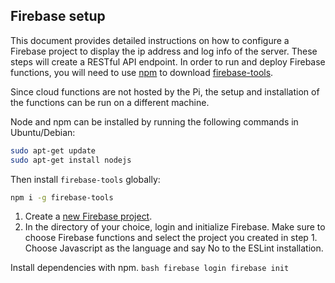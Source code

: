 ## Firebase setup
This document provides detailed instructions on how to configure a Firebase project to display the ip address and log info of the server. These steps will create a RESTful API endpoint. In order to run and deploy Firebase functions, you will need to use [npm](https://www.npmjs.com/get-npm) to download [firebase-tools](https://github.com/firebase/firebase-tools).

Since cloud functions are not hosted by the Pi, the setup and installation of the functions can be run on a different machine.

Node and npm can be installed by running the following commands in Ubuntu/Debian:
```bash
sudo apt-get update
sudo apt-get install nodejs
```

Then install `firebase-tools` globally:
```bash
npm i -g firebase-tools
```

1. Create a [new Firebase project](https://console.firebase.google.com/).
2. In the directory of your choice, login and initialize Firebase.
  Make sure to choose Firebase functions and select the project you created in step 1. Choose Javascript as the language and say No to the ESLint installation.
  
  Install dependencies with npm.
    ```bash
    firebase login
    firebase init
    ```



<!--
3. Deploy the functions.
  ```bash
  firebase deploy --only functions
  ```
-->
